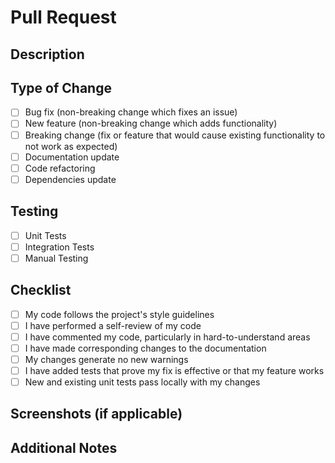 # Pull Request

## Description
<!-- Provide a brief description of the changes in this PR -->

## Type of Change
<!-- Mark relevant items with 'x' -->

- [ ] Bug fix (non-breaking change which fixes an issue)
- [ ] New feature (non-breaking change which adds functionality)
- [ ] Breaking change (fix or feature that would cause existing functionality to not work as expected)
- [ ] Documentation update
- [ ] Code refactoring
- [ ] Dependencies update

## Testing
<!-- Describe the tests you ran and their results -->

- [ ] Unit Tests
- [ ] Integration Tests
- [ ] Manual Testing

## Checklist

- [ ] My code follows the project's style guidelines
- [ ] I have performed a self-review of my code
- [ ] I have commented my code, particularly in hard-to-understand areas
- [ ] I have made corresponding changes to the documentation
- [ ] My changes generate no new warnings
- [ ] I have added tests that prove my fix is effective or that my feature works
- [ ] New and existing unit tests pass locally with my changes

## Screenshots (if applicable)
<!-- Add screenshots to help explain your changes -->

## Additional Notes
<!-- Add any additional notes or context about the PR here -->
